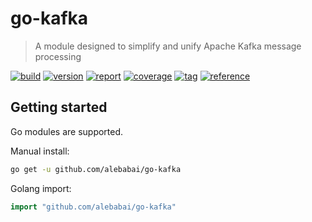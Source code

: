 # go-kafka

> A module designed to simplify and unify Apache Kafka message processing

[![build](https://img.shields.io/github/actions/workflow/status/alebabai/go-kafka/ci.yml)](https://github.com/alebabai/go-kafka/actions?query=workflow%3ACI)
[![version](https://img.shields.io/github/go-mod/go-version/alebabai/go-kafka)](https://go.dev/)
[![report](https://goreportcard.com/badge/github.com/alebabai/go-kafka)](https://goreportcard.com/report/github.com/alebabai/go-kafka)
[![coverage](https://img.shields.io/codecov/c/github/alebabai/go-kafka)](https://codecov.io/github/alebabai/go-kafka)
[![tag](https://img.shields.io/github/tag/alebabai/go-kafka.svg)](https://github.com/alebabai/go-kafka/tags)
[![reference](https://pkg.go.dev/badge/github.com/alebabai/go-kafka.svg)](https://pkg.go.dev/github.com/alebabai/go-kafka)

## Getting started

Go modules are supported.  

Manual install:

```bash
go get -u github.com/alebabai/go-kafka
```

Golang import:

```go
import "github.com/alebabai/go-kafka"
